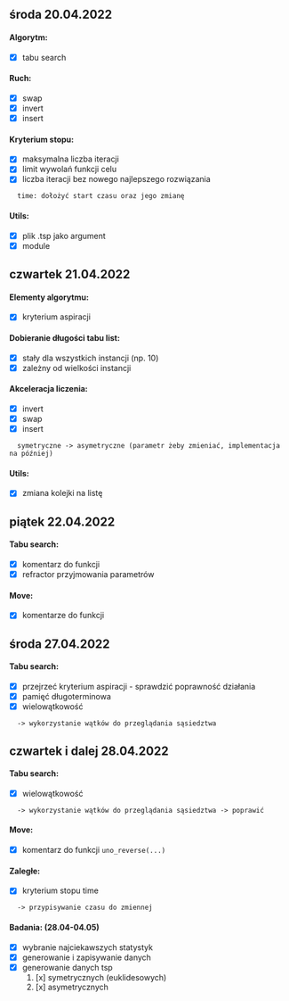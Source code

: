 ## środa 20.04.2022

#### Algorytm:

- [x] tabu search

#### Ruch:

- [x] swap
- [x] invert
- [x] insert

#### Kryterium stopu:

- [x] maksymalna liczba iteracji
- [x] limit wywolań funkcji celu
- [x] liczba iteracji bez nowego najlepszego rozwiązania

```
  time: dołożyć start czasu oraz jego zmianę
```

#### Utils:

- [x] plik .tsp jako argument
- [x] module

## czwartek 21.04.2022

#### Elementy algorytmu:

- [x] kryterium aspiracji
<!-- - [ ] pamięc długoterminowa -->

#### Dobieranie długości tabu list:

- [x] stały dla wszystkich instancji (np. 10)
- [x] zależny od wielkości instancji

#### Akceleracja liczenia:

- [x] invert
- [x] swap
- [x] insert

```
  symetryczne -> asymetryczne (parametr żeby zmieniać, implementacja na później)
```

#### Utils:

- [x] zmiana kolejki na listę

## piątek 22.04.2022

#### Tabu search:

- [x] komentarz do funkcji
- [x] refractor przyjmowania parametrów

#### Move:

- [x] komentarze do funkcji
<!-- - [ ] look into: generowanie funkcji w funkcji  -->

## środa 27.04.2022

#### Tabu search:

- [x] przejrzeć kryterium aspiracji - sprawdzić poprawność działania
- [x] pamięć długoterminowa
- [x] wielowątkowość

```
  -> wykorzystanie wątków do przeglądania sąsiedztwa
```

<!-- ### Skip - niepolecane przez prof. Bożejko
#### Implementacja deterministyczna vs probabilistyczna:

- [ ] kilkukrotne osiągnięcie kryt. stopu - liczenie średniej z liczby podejść
- [ ] ścieżka, od której zaczynamy nowe podejście
  1. [ ] cofnięta o kilka ruchów, z wymuszeniem wybrania innej ścieżki
  2. [ ] shuffle na global_path -->

## czwartek i dalej 28.04.2022

#### Tabu search:

- [x] wielowątkowość

```
  -> wykorzystanie wątków do przeglądania sąsiedztwa -> poprawić
```

#### Move:

- [x] komentarz do funkcji `uno_reverse(...)`

#### Zaległe:

- [x] kryterium stopu time

```
  -> przypisywanie czasu do zmiennej
```

#### Badania: (28.04-04.05)

- [x] wybranie najciekawszych statystyk
- [x] generowanie i zapisywanie danych
- [x] generowanie danych tsp
  1. [x] symetrycznych (euklidesowych)
  2. [x] asymetrycznych
